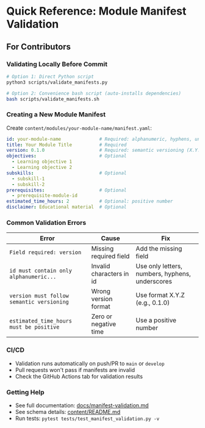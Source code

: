 # Quick Reference: Module Manifest Validation

## For Contributors

### Validating Locally Before Commit

```bash
# Option 1: Direct Python script
python3 scripts/validate_manifests.py

# Option 2: Convenience bash script (auto-installs dependencies)
bash scripts/validate_manifests.sh
```

### Creating a New Module Manifest

Create `content/modules/your-module-name/manifest.yaml`:

```yaml
id: your-module-name              # Required: alphanumeric, hyphens, underscores only
title: Your Module Title          # Required
version: 0.1.0                    # Required: semantic versioning (X.Y.Z)
objectives:                       # Optional
  - Learning objective 1
  - Learning objective 2
subskills:                        # Optional
  - subskill-1
  - subskill-2
prerequisites:                    # Optional
  - prerequisite-module-id
estimated_time_hours: 2           # Optional: positive number
disclaimer: Educational material  # Optional
```

### Common Validation Errors

| Error | Cause | Fix |
|-------|-------|-----|
| `Field required: version` | Missing required field | Add the missing field |
| `id must contain only alphanumeric...` | Invalid characters in id | Use only letters, numbers, hyphens, underscores |
| `version must follow semantic versioning` | Wrong version format | Use format X.Y.Z (e.g., 0.1.0) |
| `estimated_time_hours must be positive` | Zero or negative time | Use a positive number |

### CI/CD

- Validation runs automatically on push/PR to `main` or `develop`
- Pull requests won't pass if manifests are invalid
- Check the GitHub Actions tab for validation results

### Getting Help

- See full documentation: [docs/manifest-validation.md](docs/manifest-validation.md)
- See schema details: [content/README.md](content/README.md)
- Run tests: `pytest tests/test_manifest_validation.py -v`

